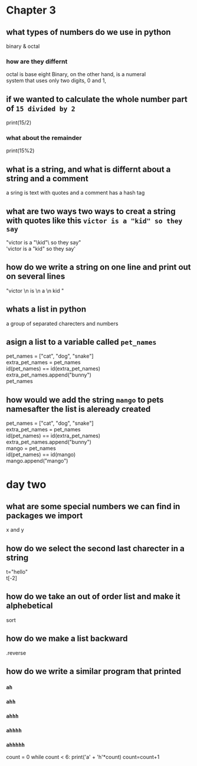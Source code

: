 # Chapter 3  
  
## what types of numbers do we use in python  
binary & octal
  
  
### how are they differnt  
octal is base eight
Binary, on the other hand, is a numeral  
system that uses only two digits, 0 and 1,  
  
## if we wanted to calculate the whole number part of `15 divided by 2`  
print(15/2)

### what about the remainder  
print(15%2)  
  
## what is a string, and what is differnt about a string and a comment  
a sring is text with quotes and a comment has a hash tag  
  
## what are two ways two ways to creat a string with quotes like this `victor is a "kid" so they say`
"victor is a "\kid"\ so they say"  
'victor is a "kid" so they say'  

## how do we write a string on one line and print out on several lines  
"victor \n is \n a \n kid "  
  
## whats a list in python  
a group of separated charecters and numbers 
  
## asign a list to a variable called `pet_names`
pet_names = ["cat", "dog", "snake"]  
extra_pet_names = pet_names  
id(pet_names) == id(extra_pet_names)  
extra_pet_names.append("bunny")  
pet_names  

## how would we add the string `mango` to pets namesafter the list is aleready created  
pet_names = ["cat", "dog", "snake"]  
extra_pet_names = pet_names  
id(pet_names) == id(extra_pet_names)  
extra_pet_names.append("bunny")  
mango = pet_names  
id(pet_names) == id(mango)  
mango.append("mango")  

# day two

## what are some special numbers we can find in packages we import  
x and y  
  
## how do we select the second last charecter in a string  
t="hello"  
t[-2]  
  
## how do we take an out of order list and make it alphebetical  
sort  
  
## how do we make a list backward
.reverse

## how do we write a similar program that printed  
### `ah`
### `ahh`
### `ahhh`
### `ahhhh`
### `ahhhhh`
count = 0
while count < 6:
   print('a' + 'h'*count)
   count=count+1
    



